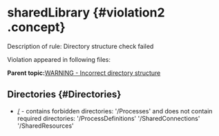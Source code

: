 # sharedLibrary {#violation2 .concept}

Description of rule: Directory structure check failed

Violation appeared in following files:

**Parent topic:**[WARNING - Incorrect directory structure](../../../qa/rules/WARNING_-_Incorrect_directory_structure.md)

## Directories {#Directories}

-   [/](../../../projects/sharedLibrary/sharedLibrary.md) - contains forbidden directories: '/Processes' and does not contain required directories: '/ProcessDefinitions' '/SharedConnections' '/SharedResources'

